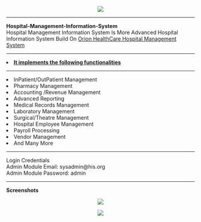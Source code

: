 <p align="center"><img src="https://github.com/MartMbithi/HMIS/blob/master/backend/admin/assets/images/logo-dark.png"></p>
<hr>
<b>Hospital-Management-Information-System</b><br>
Hospital Management Information System Is More Advanced Hospital Information System  Build On <a href="https://github.com/MartMbithi/OHCMS">Orion HealthCare Hospital Management System</a>
<hr>
<li><b><u>It implements the following functionalities</u></b></li>
<hr>
<li>InPatient/OutPatient Management</li>
<li>Pharmacy Management</li>
<li>Accounting /Revenue Management</li>
<li>Advanced Reporting</li>
<li>Medical Records Management</li>
<li>Laboratory Management</li>
<li>Surgical/Theatre Management</li>
<li>Hospital Employee Management</li>
<li>Payroll Processing</li>
<li>Vendor Management</li>
<li>And Many More</li>
<hr>
Login Credentials<br>
Admin Module Email: sysadmin@his.org<br>
Admin Module Password: admin <br>
<hr>
  <b>Screenshots</b>
  <p align="center"><img src="https://github.com/MartMbithi/HMIS/blob/master/screenshots/1.png"></p>
  <p align="center"><img src="https://github.com/MartMbithi/HMIS/blob/master/screenshots/2.png"></p>

  
